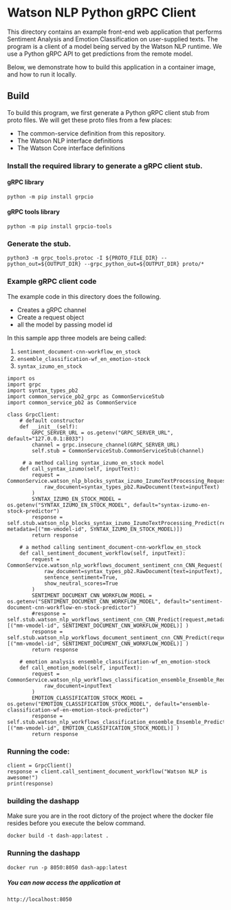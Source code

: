 # Watson NLP Python gRPC Client
This directory contains an example front-end web application that performs Sentiment Analysis and Emotion Classification on user-supplied texts.  The program is a client of a model being served by the Watson NLP runtime.  We use a Python gRPC API to get predictions from the remote model.

Below, we demonstrate how to build this application in a container image, and how to run it locally. 

## Build

To build this program, we first generate a Python gRPC client stub from proto files. We will get these proto files from a few places:
- The common-service definition from this repository.
- The Watson NLP interface definitions
- The Watson Core interface definitions

### Install the required library to generate a gRPC client stub.
#### gRPC library
```
python -m pip install grpcio
```
#### gRPC tools library
```
python -m pip install grpcio-tools
```
### Generate the stub.
```
python3 -m grpc_tools.protoc -I ${PROTO_FILE_DIR} --python_out=${OUTPUT_DIR} --grpc_python_out=${OUTPUT_DIR} proto/*
```
### Example gRPC client code
The example code in this directory does the following.
- Creates a gRPC channel
- Create a request object
- all the model by passing model id

In this sample app three models are being called:
1. `sentiment_document-cnn-workflow_en_stock`
2. `ensemble_classification-wf_en_emotion-stock`
3. `syntax_izumo_en_stock`
```
import os
import grpc
import syntax_types_pb2
import common_service_pb2_grpc as CommonServiceStub
import common_service_pb2 as CommonService

class GrpcClient:
    # default constructor
    def __init__(self):
        GRPC_SERVER_URL = os.getenv("GRPC_SERVER_URL", default="127.0.0.1:8033")
        channel = grpc.insecure_channel(GRPC_SERVER_URL)
        self.stub = CommonServiceStub.CommonServiceStub(channel)

     # a method calling syntax_izumo_en_stock model
    def call_syntax_izumo(self, inputText):
        request = CommonService.watson_nlp_blocks_syntax_izumo_IzumoTextProcessing_Request(
            raw_document=syntax_types_pb2.RawDocument(text=inputText)
        )   
        SYNTAX_IZUMO_EN_STOCK_MODEL = os.getenv("SYNTAX_IZUMO_EN_STOCK_MODEL", default="syntax-izumo-en-stock-predictor")
        response = self.stub.watson_nlp_blocks_syntax_izumo_IzumoTextProcessing_Predict(request, metadata=[("mm-vmodel-id", SYNTAX_IZUMO_EN_STOCK_MODEL)])
        return response

    # a method calling sentiment_document-cnn-workflow_en_stock
    def call_sentiment_document_workflow(self, inputText):
        request = CommonService.watson_nlp_workflows_document_sentiment_cnn_CNN_Request(
            raw_document=syntax_types_pb2.RawDocument(text=inputText),
            sentence_sentiment=True,
            show_neutral_scores=True
        )
        SENTIMENT_DOCUMENT_CNN_WORKFLOW_MODEL = os.getenv("SENTIMENT_DOCUMENT_CNN_WORKFLOW_MODEL", default="sentiment-document-cnn-workflow-en-stock-predictor")
        #response = self.stub.watson_nlp_workflows_sentiment_cnn_CNN_Predict(request,metadata=[("mm-vmodel-id", SENTIMENT_DOCUMENT_CNN_WORKFLOW_MODEL)] )
        response = self.stub.watson_nlp_workflows_document_sentiment_cnn_CNN_Predict(request,metadata=[("mm-vmodel-id", SENTIMENT_DOCUMENT_CNN_WORKFLOW_MODEL)] )
        return response

    # emotion analysis ensemble_classification-wf_en_emotion-stock
    def call_emotion_model(self, inputText):
        request = CommonService.watson_nlp_workflows_classification_ensemble_Ensemble_Request(
            raw_document=inputText
        )
        EMOTION_CLASSIFICATION_STOCK_MODEL = os.getenv("EMOTION_CLASSIFICATION_STOCK_MODEL", default="ensemble-classification-wf-en-emotion-stock-predictor")
        response = self.stub.watson_nlp_workflows_classification_ensemble_Ensemble_Predict(request,metadata=[("mm-vmodel-id", EMOTION_CLASSIFICATION_STOCK_MODEL)] )
        return response
```
### Running the code:
```
client = GrpcClient()
response = client.call_sentiment_document_workflow("Watson NLP is awesome!")
print(response)
```

### building the dashapp
Make sure you are in the root dictory of the project where the docker file resides before you execute the below command.
```
docker build -t dash-app:latest .
```
### Running the dashapp
```
docker run -p 8050:8050 dash-app:latest
```
##### You can now access the application at

```
http://localhost:8050
```
